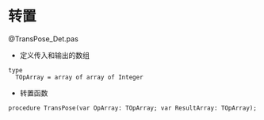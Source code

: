 # 转置
@TransPose_Det.pas
*    定义传入和输出的数组
```
type
  TOpArray = array of array of Integer
```
*    转置函数
```
procedure TransPose(var OpArray: TOpArray; var ResultArray: TOpArray);
```